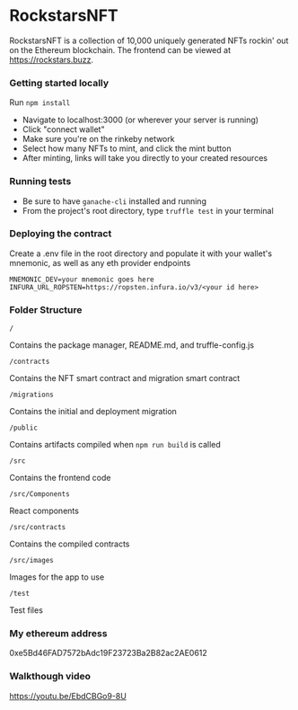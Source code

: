 # RockstarsNFT

RockstarsNFT is a collection of 10,000 uniquely generated NFTs rockin' out on the Ethereum blockchain. The frontend can be viewed at https://rockstars.buzz.

### Getting started locally

Run `npm install`

- Navigate to localhost:3000 (or wherever your server is running)
- Click "connect wallet"
- Make sure you're on the rinkeby network
- Select how many NFTs to mint, and click the mint button
- After minting, links will take you directly to your created resources

### Running tests

- Be sure to have `ganache-cli` installed and running
- From the project's root directory, type `truffle test` in your terminal

### Deploying the contract

Create a .env file in the root directory and populate it with your wallet's mnemonic, as well as any eth provider endpoints

```
MNEMONIC_DEV=your mnemonic goes here
INFURA_URL_ROPSTEN=https://ropsten.infura.io/v3/<your id here>
```

### Folder Structure

`/`

Contains the package manager, README.md, and truffle-config.js

`/contracts`

Contains the NFT smart contract and migration smart contract

`/migrations`

Contains the initial and deployment migration

`/public`

Contains artifacts compiled when `npm run build` is called

`/src`

Contains the frontend code

`/src/Components`

React components

`/src/contracts`

Contains the compiled contracts

`/src/images`

Images for the app to use

`/test`

Test files

### My ethereum address

0xe5Bd46FAD7572bAdc19F23723Ba2B82ac2AE0612

### Walkthough video

https://youtu.be/EbdCBGo9-8U
